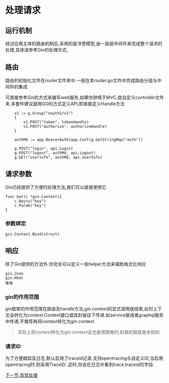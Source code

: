 处理请求
==============

运行机制
--------------

经过应用主体的路由机制后,采用的是洋葱模型,由一层层中间件来完成整个请求的处理,具体请参考Gin的处理方式,

路由
--------------
路由的初始化文件在router文件夹中.一般在本router.go文件中完成路由分组与中间件的集成


可直接参考Gin的方式来编写web服务,如果你钟情于MVC,就自定义controller文件夹.本套件建议就用GO的方式定义API,即直接定义Handle方法

```
	v1 := g.Group("oauth2/v1")
	{
		v1.POST("token", tokenHandle)
		v1.POST("authorize", authorizeHandle)
	}

	authMd := app.BearerAuth(app.Config.GetStringMap("auth"))

	g.POST("login", api.Login)
	g.POST("logout", authMd, api.Logout)
	g.GET("userinfo", authMd, api.UserInfo)

```

请求参数
-------------
Gin已经提供了方便的处理方法,我们可以直接使用它
```
func Get(c *gin.Context){
    c.Qeury("key")
    c.Param("key")
}
```
### 参数绑定
```
gin.Context.Bind(struct)
```

响应
----------

除了Gin提供的方法外.你完全可以定义一些helper方法来辅助格式化响应
```
gin.Json
gin.Html
等等
```

### gin的作用范围

gin框架的作用范围在路由及handle方法,gin.context的显式调用就结束,此时上下文会转化为context.Context接口或其封装往下传递.如service层或者graphql服务中传递,不推荐再将context转化为gin.context.
> 实际上将context转化为gin.context这也是很困难的,封装的层级是未知的.

### 请求ID

为了方便跟踪及日志,默认启用了traceid记录.支持opentracing与自定义ID,当启用opentracing时.则采用TraceID.
这时,你会在日志中看到trace.traceid的字段.

[下一节 异常处理](error-handle.md)
